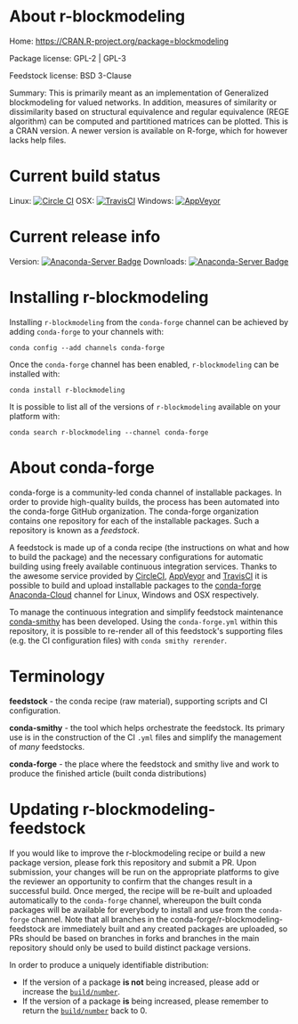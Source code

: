 About r-blockmodeling
=====================

Home: https://CRAN.R-project.org/package=blockmodeling

Package license: GPL-2 | GPL-3

Feedstock license: BSD 3-Clause

Summary: This is primarily meant as an implementation of Generalized blockmodeling for valued networks. In addition, measures of similarity or dissimilarity based on structural equivalence and regular equivalence (REGE algorithm) can be computed and partitioned matrices can be plotted. This is a CRAN version. A newer version is available on R-forge, which for however lacks help files.



Current build status
====================

Linux: [![Circle CI](https://circleci.com/gh/conda-forge/r-blockmodeling-feedstock.svg?style=shield)](https://circleci.com/gh/conda-forge/r-blockmodeling-feedstock)
OSX: [![TravisCI](https://travis-ci.org/conda-forge/r-blockmodeling-feedstock.svg?branch=master)](https://travis-ci.org/conda-forge/r-blockmodeling-feedstock)
Windows: [![AppVeyor](https://ci.appveyor.com/api/projects/status/github/conda-forge/r-blockmodeling-feedstock?svg=True)](https://ci.appveyor.com/project/conda-forge/r-blockmodeling-feedstock/branch/master)

Current release info
====================
Version: [![Anaconda-Server Badge](https://anaconda.org/conda-forge/r-blockmodeling/badges/version.svg)](https://anaconda.org/conda-forge/r-blockmodeling)
Downloads: [![Anaconda-Server Badge](https://anaconda.org/conda-forge/r-blockmodeling/badges/downloads.svg)](https://anaconda.org/conda-forge/r-blockmodeling)

Installing r-blockmodeling
==========================

Installing `r-blockmodeling` from the `conda-forge` channel can be achieved by adding `conda-forge` to your channels with:

```
conda config --add channels conda-forge
```

Once the `conda-forge` channel has been enabled, `r-blockmodeling` can be installed with:

```
conda install r-blockmodeling
```

It is possible to list all of the versions of `r-blockmodeling` available on your platform with:

```
conda search r-blockmodeling --channel conda-forge
```


About conda-forge
=================

conda-forge is a community-led conda channel of installable packages.
In order to provide high-quality builds, the process has been automated into the
conda-forge GitHub organization. The conda-forge organization contains one repository
for each of the installable packages. Such a repository is known as a *feedstock*.

A feedstock is made up of a conda recipe (the instructions on what and how to build
the package) and the necessary configurations for automatic building using freely
available continuous integration services. Thanks to the awesome service provided by
[CircleCI](https://circleci.com/), [AppVeyor](http://www.appveyor.com/)
and [TravisCI](https://travis-ci.org/) it is possible to build and upload installable
packages to the [conda-forge](https://anaconda.org/conda-forge)
[Anaconda-Cloud](http://docs.anaconda.org/) channel for Linux, Windows and OSX respectively.

To manage the continuous integration and simplify feedstock maintenance
[conda-smithy](http://github.com/conda-forge/conda-smithy) has been developed.
Using the ``conda-forge.yml`` within this repository, it is possible to re-render all of
this feedstock's supporting files (e.g. the CI configuration files) with ``conda smithy rerender``.


Terminology
===========

**feedstock** - the conda recipe (raw material), supporting scripts and CI configuration.

**conda-smithy** - the tool which helps orchestrate the feedstock.
                   Its primary use is in the construction of the CI ``.yml`` files
                   and simplify the management of *many* feedstocks.

**conda-forge** - the place where the feedstock and smithy live and work to
                  produce the finished article (built conda distributions)


Updating r-blockmodeling-feedstock
==================================

If you would like to improve the r-blockmodeling recipe or build a new
package version, please fork this repository and submit a PR. Upon submission,
your changes will be run on the appropriate platforms to give the reviewer an
opportunity to confirm that the changes result in a successful build. Once
merged, the recipe will be re-built and uploaded automatically to the
`conda-forge` channel, whereupon the built conda packages will be available for
everybody to install and use from the `conda-forge` channel.
Note that all branches in the conda-forge/r-blockmodeling-feedstock are
immediately built and any created packages are uploaded, so PRs should be based
on branches in forks and branches in the main repository should only be used to
build distinct package versions.

In order to produce a uniquely identifiable distribution:
 * If the version of a package **is not** being increased, please add or increase
   the [``build/number``](http://conda.pydata.org/docs/building/meta-yaml.html#build-number-and-string).
 * If the version of a package **is** being increased, please remember to return
   the [``build/number``](http://conda.pydata.org/docs/building/meta-yaml.html#build-number-and-string)
   back to 0.
